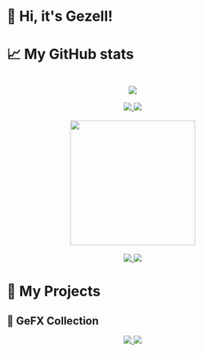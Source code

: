 👋 Hi, it's Gezell!
===================


📈 My GitHub stats
==================

<p align="center">
  </br>

  <!-- Streak -->
  <a href="https://git.io/streak-stats">
    <img src="https://streak-stats.demolab.com/?user=giangthai-0710&theme=dark&ring=178B76&fire=178B76&currStreakLabel=178B76&card_width=495"/>
  </a>

</br>
</br>

  <!-- GitHub stats -->
  <a href="https://github.com/anuraghazra/github-readme-stats#gh-dark-mode-only">
    <img src="https://github-readme-stats-delta-two-35.vercel.app/api?username=giangthai-0710&include_all_commit=true&hide=issues,contribs&show_icons=true&icon_color=178B76&ring_color=178B76&theme=dark&card_width=495#gh-dark-mode-only"/>
  </a>
  <a href="https://github.com/anuraghazra/github-readme-stats#gh-light-mode-only">
    <img src="https://github-readme-stats-delta-two-35.vercel.app/api?username=giangthai-0710&include_all_commit=true&hide=issues,contribs&show_icons=true&icon_color=178B76&ring_color=178B76&theme=defaul&card_width=495t#gh-light-mode-only"/>
  </a>
  
</br>
</br>

   <!-- Activity Graph -->
  <a href="https://git.io/streak-stats">
    <img height=250 src="https://github-readme-activity-graph.vercel.app/graph?username=giangthai-0710&border_radius=4.5&hide_title=true&bg_color=151515&color=178B76&line=88C0D0&point=178B76&title_color=178B76"/>
  </a> 
  
</br>
</br>

  <!-- Top languages -->
  <a href="https://github.com/anuraghazra/github-readme-stats#gh-dark-mode-only">
    <img src="https://github-readme-stats-delta-two-35.vercel.app/api/top-langs/?username=giangthai-0710&layout=compact&icon_color=178B76&theme=dark&card_width=495#gh-dark-mode-only"/>
  </a>
  <a href="https://github.com/anuraghazra/github-readme-stats#gh-light-mode-only">
    <img src="https://github-readme-stats-delta-two-35.vercel.app/api/top-langs/?username=giangthai-0710&layout=compact&icon_color=178B76&theme=default&card_width=495#gh-light-mode-only"/>
  </a>
</p>

📁 My Projects
===============

🎵 GeFX Collection
------------------

<p align="center">
  
  <a href="https://github.com/giangthai-0710/gefx-gion#gh-dark-mode-only">
    <img src="https://github-readme-stats-delta-two-35.vercel.app/api/pin/?username=giangthai-0710&repo=gefx-gion&show_owner=true&icon_color=178B76&theme=dark#gh-dark-mode-only" />
  </a>
   <a href="https://github.com/giangthai-0710/gefx-gion#gh-light-mode-only">
    <img src="https://github-readme-stats-delta-two-35.vercel.app/api/pin/?username=giangthai-0710&repo=gefx-gion&show_owner=true&icon_color=178B76&theme=default#gh-light-mode-only" />
  </a>
  
</p>



<!---
giangthai-0710/giangthai-0710 is a ✨ special ✨ repository because its `README.md` (this file) appears on your GitHub profile.
You can click the Preview link to take a look at your changes.
--->
